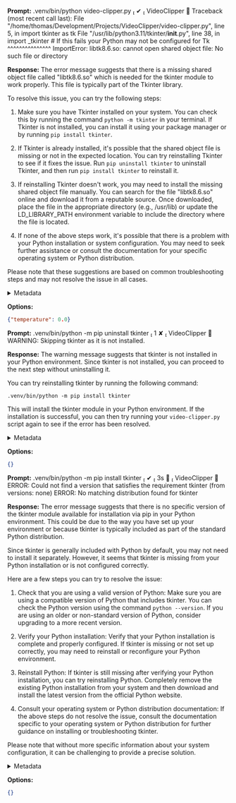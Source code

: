 **Prompt:**
.venv/bin/python video-clipper.py                                                                  ✔  VideoClipper  
Traceback (most recent call last):
  File "/home/thomas/Development/Projects/VideoClipper/video-clipper.py", line 5, in <module>
    import tkinter as tk
  File "/usr/lib/python3.11/tkinter/__init__.py", line 38, in <module>
    import _tkinter # If this fails your Python may not be configured for Tk
    ^^^^^^^^^^^^^^^
ImportError: libtk8.6.so: cannot open shared object file: No such file or directory

**Response:**
The error message suggests that there is a missing shared object file called "libtk8.6.so" which is needed for the tkinter module to work properly. This file is typically part of the Tkinter library.

To resolve this issue, you can try the following steps:

1. Make sure you have Tkinter installed on your system. You can check this by running the command `python -m tkinter` in your terminal. If Tkinter is not installed, you can install it using your package manager or by running `pip install tkinter`.

2. If Tkinter is already installed, it's possible that the shared object file is missing or not in the expected location. You can try reinstalling Tkinter to see if it fixes the issue. Run `pip uninstall tkinter` to uninstall Tkinter, and then run `pip install tkinter` to reinstall it.

3. If reinstalling Tkinter doesn't work, you may need to install the missing shared object file manually. You can search for the file "libtk8.6.so" online and download it from a reputable source. Once downloaded, place the file in the appropriate directory (e.g., /usr/lib) or update the LD_LIBRARY_PATH environment variable to include the directory where the file is located.

4. If none of the above steps work, it's possible that there is a problem with your Python installation or system configuration. You may need to seek further assistance or consult the documentation for your specific operating system or Python distribution.

Please note that these suggestions are based on common troubleshooting steps and may not resolve the issue in all cases.

<details><summary>Metadata</summary>

- Duration: 9704 ms
- Datetime: 2023-11-30T11:40:17.714111
- Model: gpt-3.5-turbo-0613

</details>

**Options:**
```json
{"temperature": 0.0}
```

**Prompt:**
.venv/bin/python -m pip uninstall tkinter                                                        1 ✘  VideoClipper  
WARNING: Skipping tkinter as it is not installed.

**Response:**
The warning message suggests that tkinter is not installed in your Python environment. Since tkinter is not installed, you can proceed to the next step without uninstalling it.

You can try reinstalling tkinter by running the following command:

```shell
.venv/bin/python -m pip install tkinter
```

This will install the tkinter module in your Python environment. If the installation is successful, you can then try running your `video-clipper.py` script again to see if the error has been resolved.

<details><summary>Metadata</summary>

- Duration: 3179 ms
- Datetime: 2023-11-30T11:41:59.937399
- Model: gpt-3.5-turbo-0613

</details>

**Options:**
```json
{}
```

**Prompt:**
.venv/bin/python -m pip install tkinter                                                     ✔  3s   VideoClipper  
ERROR: Could not find a version that satisfies the requirement tkinter (from versions: none)
ERROR: No matching distribution found for tkinter

**Response:**
The error message suggests that there is no specific version of the tkinter module available for installation via pip in your Python environment. This could be due to the way you have set up your environment or because tkinter is typically included as part of the standard Python distribution.

Since tkinter is generally included with Python by default, you may not need to install it separately. However, it seems that tkinter is missing from your Python installation or is not configured correctly.

Here are a few steps you can try to resolve the issue:

1. Check that you are using a valid version of Python: Make sure you are using a compatible version of Python that includes tkinter. You can check the Python version using the command `python --version`. If you are using an older or non-standard version of Python, consider upgrading to a more recent version.

2. Verify your Python installation: Verify that your Python installation is complete and properly configured. If tkinter is missing or not set up correctly, you may need to reinstall or reconfigure your Python environment.

3. Reinstall Python: If tkinter is still missing after verifying your Python installation, you can try reinstalling Python. Completely remove the existing Python installation from your system and then download and install the latest version from the official Python website.

4. Consult your operating system or Python distribution documentation: If the above steps do not resolve the issue, consult the documentation specific to your operating system or Python distribution for further guidance on installing or troubleshooting tkinter.

Please note that without more specific information about your system configuration, it can be challenging to provide a precise solution.

<details><summary>Metadata</summary>

- Duration: 9293 ms
- Datetime: 2023-11-30T11:42:18.572052
- Model: gpt-3.5-turbo-0613

</details>

**Options:**
```json
{}
```

